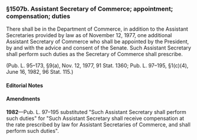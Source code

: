 ### §1507b. Assistant Secretary of Commerce; appointment; compensation; duties ###

There shall be in the Department of Commerce, in addition to the Assistant Secretaries provided by law as of November 12, 1977, one additional Assistant Secretary of Commerce who shall be appointed by the President, by and with the advice and consent of the Senate. Such Assistant Secretary shall perform such duties as the Secretary of Commerce shall prescribe.

(Pub. L. 95–173, §9(a), Nov. 12, 1977, 91 Stat. 1360; Pub. L. 97–195, §1(c)(4), June 16, 1982, 96 Stat. 115.)

#### **Editorial Notes** ####

#### Amendments ####

**1982**—Pub. L. 97–195 substituted "Such Assistant Secretary shall perform such duties" for "Such Assistant Secretary shall receive compensation at the rate prescribed by law for Assistant Secretaries of Commerce, and shall perform such duties".